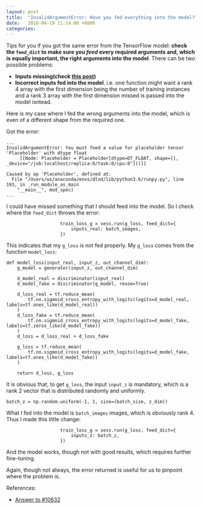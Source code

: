 ```yaml
---
layout: post
title:  "InvalidArgumentError: Have you fed everything into the model?"
date:   2018-04-19 11:14:00 +0800
categories: 
---
```


Tips for you if you got the same error from the TensorFlow model: **check the `feed_dict` to make sure you _feed_ every required arguments and, which is equally important, the right arguments into the model**. There can be two possible problems:
- **Inputs missing(check [this post](https://github.com/tensorflow/tensorflow/issues/10632#issuecomment-307640692))**
- **Incorrect inputs fed into the model**. i.e. one function might want a rank 4 array with the first dimension being the number of training instances and a rank 3 array with the first dimension missed is passed into the model isntead.

Here is my case where I fed the wrong arguments into the model, which is even of a different shape from the required one.

Got the error:
```
...
InvalidArgumentError: You must feed a value for placeholder tensor 'Placeholder' with dtype float
	 [[Node: Placeholder = Placeholder[dtype=DT_FLOAT, shape=[], _device="/job:localhost/replica:0/task:0/cpu:0"]()]]

Caused by op 'Placeholder', defined at:
  File "/Users/ws/anaconda/envs/dlnd/lib/python3.6/runpy.py", line 193, in _run_module_as_main
    "__main__", mod_spec)
...
```

I could have missed something that I should feed into the model. So I check where the `feed_dict` throws the error:
```
                    train_loss_g = sess.run(g_loss, feed_dict={
                        inputs_real: batch_images,
                    })
```

This indicates that my `g_loss` is not fed properly. My `g_loss` comes from the function `model_loss`:
```
def model_loss(input_real, input_z, out_channel_dim):
    g_model = generator(input_z, out_channel_dim)
    
    d_model_real = discriminator(input_real)
    d_model_fake = discriminator(g_model, reuse=True)
    
    d_loss_real = tf.reduce_mean(
        tf.nn.sigmoid_cross_entropy_with_logits(logits=d_model_real, labels=tf.ones_like(d_model_real))
    )
    d_loss_fake = tf.reduce_mean(
        tf.nn.sigmoid_cross_entropy_with_logits(logits=d_model_fake, labels=tf.zeros_like(d_model_fake))
    )
    d_loss = d_loss_real + d_loss_fake
    
    g_loss = tf.reduce_mean(
        tf.nn.sigmoid_cross_entropy_with_logits(logits=d_model_fake, labels=tf.ones_like(d_model_fake))
    )
    
    return d_loss, g_loss
```

It is obvious that, to get `g_loss`, the input `input_z` is mandatory, which is a rank 2 vector that is distributed randomly and uniformly.
```
batch_z = np.random.uniform(-1, 1, size=(batch_size, z_dim))
```
What I fed into the model is `batch_images` images, which is obviously rank 4. Thus I made this little change:
```
                    train_loss_g = sess.run(g_loss, feed_dict={
                        inputs_z: batch_z,
                    })
```

And the model works, though not with good results, which requires further fine-tuning.

Again, though not always, the error returned is useful for us to pinpoint where the problem is.

References:

- [Answer to #10632](https://github.com/tensorflow/tensorflow/issues/10632#issuecomment-307640692)

